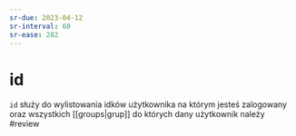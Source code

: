 ```yaml
---
sr-due: 2023-04-12
sr-interval: 60
sr-ease: 282
---
```


# id
`id` służy do wylistowania idków użytkownika na którym jesteś zalogowany oraz wszystkich [[groups|grup]] do których dany użytkownik należy
#review